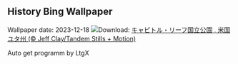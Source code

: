 ## History Bing Wallpaper
Wallpaper date: 2023-12-18
![](https://www.bing.com/th?id=OHR.CapitolReefSnow_JA-JP1048193516_UHD.jpg&w=1000)Download: [キャピトル・リーフ国立公園 , 米国 ユタ州 (© Jeff Clay/Tandem Stills + Motion)](https://www.bing.com/th?id=OHR.CapitolReefSnow_JA-JP1048193516_UHD.jpg)

Auto get programm by LtgX
